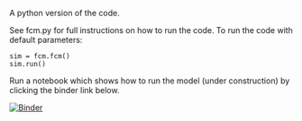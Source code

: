 A python version of the code.

See fcm.py for full instructions on how to run the code. To run the code with default parameters:
```
sim = fcm.fcm()
sim.run()

```

Run a notebook which shows how to run the model (under construction) by clicking the binder link below. 

[![Binder](https://mybinder.org/badge_logo.svg)](https://mybinder.org/v2/gh/ldeo-glaciology/firn_accumulation_model/HEAD?labpath=python%2Ffcm_demo.ipynb)